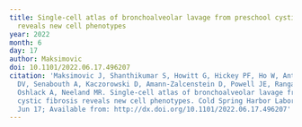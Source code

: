 ```yaml
---
title: Single-cell atlas of bronchoalveolar lavage from preschool cystic fibrosis
  reveals new cell phenotypes
year: 2022
month: 6
day: 17
author: Maksimovic
doi: 10.1101/2022.06.17.496207
citation: 'Maksimovic J, Shanthikumar S, Howitt G, Hickey PF, Ho W, Anttila C, Brown
  DV, Senabouth A, Kaczorowski D, Amann-Zalcenstein D, Powell JE, Ranganathan SC,
  Oshlack A, Neeland MR. Single-cell atlas of bronchoalveolar lavage from preschool
  cystic fibrosis reveals new cell phenotypes. Cold Spring Harbor Laboratory; 2022
  Jun 17; Available from: http://dx.doi.org/10.1101/2022.06.17.496207'
---
```


